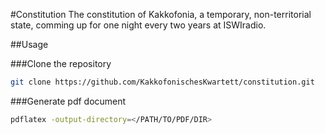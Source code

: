 #Constitution
The constitution of Kakkofonia, a temporary, non-territorial state, comming up for one night every two years at ISWIradio.

##Usage

###Clone the repository

```bash
git clone https://github.com/KakkofonischesKwartett/constitution.git
```

###Generate pdf document
```bash
pdflatex -output-directory=</PATH/TO/PDF/DIR>
```
